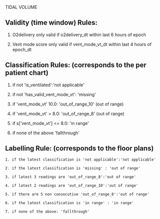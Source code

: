 
TIDAL VOLUME 

 

 

## Validity (time window) Rules: 

1) O2delivery only valid if o2delivery_dt within last 6 hours of epoch 

2) Vent mode score only valid if vent_mode_vt_dt within last 4 hours of epoch_dt 

 

 

## Classification Rules: (corresponds to the per patient chart) 

   1. if not 'is_ventilated':'not applicable' 

   2. if not 'has_valid_vent_mode_vt': 'missing' 

   3. if 'vent_mode_vt' 10.0:  'out_of_range_10' (out of range) 

   4. if 'vent_mode_vt' > 8.0: 'out_of_range_8' (out of range) 

   5. if s['vent_mode_vt'] <= 8.0: 'in range' 

   6. if none of the above 'fallthrough' 

     

 

## Labelling Rule: (corresponds to the floor plans)     

    1. if the latest classification is 'not applicable':'not applicable' 

    2. if the latest classification is 'missing' : 'out of range' 

    3. if latest 3 readings are 'out_of_range_8':'out of range' 

    4. if latest 2 readings are 'out_of_range_10':'out of range' 

    5. if there are 5 non consecutive 'out_of_range_8':'out of range' 
    
    6. if the latest classification is 'in range' : 'in range' 
   
    7. if none of the above: 'fallthrough' 
